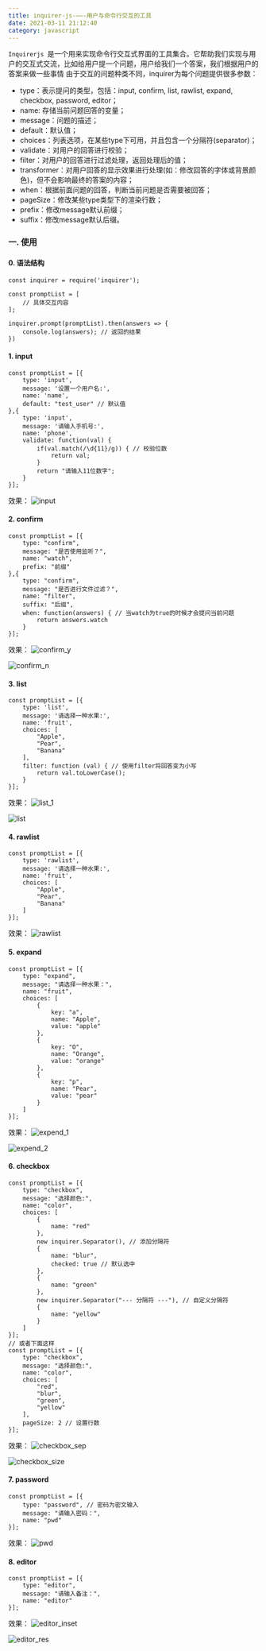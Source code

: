 ```yaml
---
title: inquirer-js-——-用户与命令行交互的工具
date: 2021-03-11 21:12:40
category: javascript
---
```


`Inquirerjs `是一个用来实现命令行交互式界面的工具集合。它帮助我们实现与用户的交互式交流，比如给用户提一个问题，用户给我们一个答案，我们根据用户的答案来做一些事情
由于交互的问题种类不同，inquirer为每个问题提供很多参数：

- type：表示提问的类型，包括：input, confirm, list, rawlist, expand, checkbox, password, editor；
- name: 存储当前问题回答的变量；
- message：问题的描述；
- default：默认值；
- choices：列表选项，在某些type下可用，并且包含一个分隔符(separator)；
- validate：对用户的回答进行校验；
- filter：对用户的回答进行过滤处理，返回处理后的值；
- transformer：对用户回答的显示效果进行处理(如：修改回答的字体或背景颜色)，但不会影响最终的答案的内容；
- when：根据前面问题的回答，判断当前问题是否需要被回答；
- pageSize：修改某些type类型下的渲染行数；
- prefix：修改message默认前缀；
- suffix：修改message默认后缀。
### 一. 使用

#### 0\. 语法结构

```
const inquirer = require('inquirer');

const promptList = [
    // 具体交互内容
];

inquirer.prompt(promptList).then(answers => {
    console.log(answers); // 返回的结果
})
```

#### 1\. input

```
const promptList = [{
    type: 'input',
    message: '设置一个用户名:',
    name: 'name',
    default: "test_user" // 默认值
},{
    type: 'input',
    message: '请输入手机号:',
    name: 'phone',
    validate: function(val) {
        if(val.match(/\d{11}/g)) { // 校验位数
            return val;
        }
        return "请输入11位数字";
    }
}];
```

效果：
![input](https://upload-images.jianshu.io/upload_images/10024246-a61db2cc44656c1a?imageMogr2/auto-orient/strip%7CimageView2/2/w/1240)

#### 2\. confirm

```
const promptList = [{
    type: "confirm",
    message: "是否使用监听？",
    name: "watch",
    prefix: "前缀"
},{
    type: "confirm",
    message: "是否进行文件过滤？",
    name: "filter",
    suffix: "后缀",
    when: function(answers) { // 当watch为true的时候才会提问当前问题
        return answers.watch
    }
}];
```

效果：
![confirm_y](https://upload-images.jianshu.io/upload_images/10024246-2cdda6a4350f38d7?imageMogr2/auto-orient/strip%7CimageView2/2/w/1240)

![confirm_n](https://upload-images.jianshu.io/upload_images/10024246-90ec32a80e5c45fd?imageMogr2/auto-orient/strip%7CimageView2/2/w/1240)

#### 3\. list

```
const promptList = [{
    type: 'list',
    message: '请选择一种水果:',
    name: 'fruit',
    choices: [
        "Apple",
        "Pear",
        "Banana"
    ],
    filter: function (val) { // 使用filter将回答变为小写
        return val.toLowerCase();
    }
}];
```

效果：
![list_1](https://upload-images.jianshu.io/upload_images/10024246-dfa4dc6a673edce2?imageMogr2/auto-orient/strip%7CimageView2/2/w/1240)

![list](https://upload-images.jianshu.io/upload_images/10024246-59be0f369c690cd1?imageMogr2/auto-orient/strip%7CimageView2/2/w/1240)

#### 4\. rawlist

```
const promptList = [{
    type: 'rawlist',
    message: '请选择一种水果:',
    name: 'fruit',
    choices: [
        "Apple",
        "Pear",
        "Banana"
    ]
}];
```

效果：
![rawlist](https://upload-images.jianshu.io/upload_images/10024246-5a43083f7a9bac09?imageMogr2/auto-orient/strip%7CimageView2/2/w/1240)

#### 5\. expand

```
const promptList = [{
    type: "expand",
    message: "请选择一种水果：",
    name: "fruit",
    choices: [
        {
            key: "a",
            name: "Apple",
            value: "apple"
        },
        {
            key: "O",
            name: "Orange",
            value: "orange"
        },
        {
            key: "p",
            name: "Pear",
            value: "pear"
        }
    ]
}];
```

效果：
![expend_1](https://upload-images.jianshu.io/upload_images/10024246-4399710481c3226c?imageMogr2/auto-orient/strip%7CimageView2/2/w/1240)

![expend_2](https://upload-images.jianshu.io/upload_images/10024246-8abcbd27a8c47233?imageMogr2/auto-orient/strip%7CimageView2/2/w/1240)

#### 6\. checkbox

```
const promptList = [{
    type: "checkbox",
    message: "选择颜色:",
    name: "color",
    choices: [
        {
            name: "red"
        },
        new inquirer.Separator(), // 添加分隔符
        {
            name: "blur",
            checked: true // 默认选中
        },
        {
            name: "green"
        },
        new inquirer.Separator("--- 分隔符 ---"), // 自定义分隔符
        {
            name: "yellow"
        }
    ]
}];
// 或者下面这样
const promptList = [{
    type: "checkbox",
    message: "选择颜色:",
    name: "color",
    choices: [
        "red",
        "blur",
        "green",
        "yellow"
    ],
    pageSize: 2 // 设置行数
}];
```

效果：
![checkbox_sep](https://upload-images.jianshu.io/upload_images/10024246-c96229da119c592d?imageMogr2/auto-orient/strip%7CimageView2/2/w/1240)

![checkbox_size](https://upload-images.jianshu.io/upload_images/10024246-9baf91e05a3e5dc1?imageMogr2/auto-orient/strip%7CimageView2/2/w/1240)

#### 7\. password

```
const promptList = [{
    type: "password", // 密码为密文输入
    message: "请输入密码：",
    name: "pwd"
}];
```

效果：
![pwd](https://upload-images.jianshu.io/upload_images/10024246-8e3e714bf4be5ccb?imageMogr2/auto-orient/strip%7CimageView2/2/w/1240)

#### 8\. editor

```
const promptList = [{
    type: "editor",
    message: "请输入备注：",
    name: "editor"
}];
```

效果：
![editor_inset](https://upload-images.jianshu.io/upload_images/10024246-62296d4127f98eb3?imageMogr2/auto-orient/strip%7CimageView2/2/w/1240)

![editor_res](https://upload-images.jianshu.io/upload_images/10024246-605305e7f9b0354a?imageMogr2/auto-orient/strip%7CimageView2/2/w/1240)


